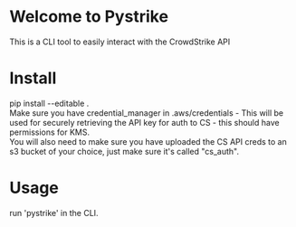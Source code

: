 # Welcome to Pystrike

This is a CLI tool to easily interact with the CrowdStrike API 

# Install
pip install --editable .  
Make sure you have credential_manager in .aws/credentials - This will be used for securely retrieving the API key for auth to CS - this should have permissions for KMS.  
You will also need to make sure you have uploaded the CS API creds to an s3 bucket of your choice, just make sure it's called "cs_auth".    

# Usage
run 'pystrike' in the CLI.